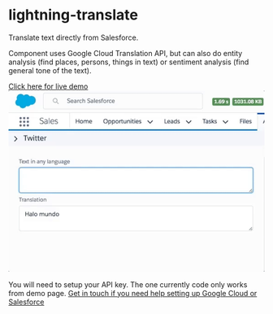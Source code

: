 # lightning-translate
Translate text directly from Salesforce.

Component uses Google Cloud Translation API, but can also do entity 
analysis (find places, persons, things in text) or sentiment analysis (find 
  general tone of the text).
  
  [Click here for live demo 
  ![Demo GIF](demo.gif)](https://metacursion.github.io/lightning-translate/)
  
  
  
You will need to setup your API key. The one currently code only works from demo page.
[Get in touch if you need help setting up Google Cloud or Salesforce](https://metacursion.com)


